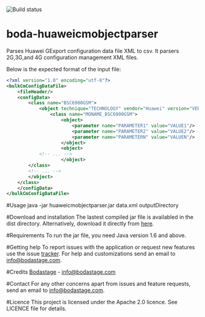 ![Build status](https://travis-ci.org/bodastage/boda-huaweicmobjectparser.svg?branch=master)

# boda-huaweicmobjectparser
Parses Huawei GExport configuration data file XML to csv. It parsers 2G,3G,and 4G configuration management XML files.

Below is the expected format of the input file:

```XML
<?xml version="1.0" encoding="utf-8"?>
<bulkCmConfigDataFile>
    <fileHeader/>
    <configData>
        <class name="BSC6900GSM">
            <object technique="TECHNOLOGY" vendor="Huawei" version="VERSION">
                <class name="MONAME_BSC6900GSM">
                    <object>
                        <parameter name="PARAMETER1" value="VALUE1"/>
                        <parameter name="PARAMETER2" value="VALUE2"/>
                        <parameter name="PARAMETERN" value="VALUEN"/>
                    </object>
                    <object>
			<!-- ... -->
                    </object>
		</class>
		<!-- ... -->
	    </object>
	</class>
    </configData>
</bulkCmConfigDataFile>
```
#Usage
java -jar  huaweicmobjectparser.jar data.xml outputDirectory

#Download and installation
The lastest compiled jar file is availabled in the dist directory. Alternatively, download it directly from [here](https://github.com/bodastage/boda-huaweicmobjectparser/raw/master/dist/boda-huaweicmobjectparser.jar).

#Requirements
To run the jar file, you need Java version 1.6 and above.

#Getting help
To report issues with the application or request new features use the issue [tracker](https://github.com/bodastage/boda-huaweicmobjectparser/issues). For help and customizations send an email to info@bodastage.com.

#Credits
[Bodastage](http://www.bodastage.com) - info@bodastage.com

#Contact
For any other concerns apart from issues and feature requests, send an email to info@bodastage.com.

#Licence
This project is licensed under the Apache 2.0 licence.  See LICENCE file for details.
